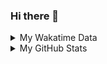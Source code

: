 ### Hi there 👋

<!--
**cdfmlr/cdfmlr** is a ✨ _special_ ✨ repository because its `README.md` (this file) appears on your GitHub profile.

Here are some ideas to get you started:

- 🔭 I’m currently working on ...
- 🌱 I’m currently learning ...
- 👯 I’m looking to collaborate on ...
- 🤔 I’m looking for help with ...
- 💬 Ask me about ...
- 📫 How to reach me: ...
- 😄 Pronouns: ...
- ⚡ Fun fact: ...
-->

<details>

<summary>My Wakatime Data</summary>

<!--START_SECTION:waka-->
![Code Time](http://img.shields.io/badge/Code%20Time-0%20secs-blue)

![Lines of code](https://img.shields.io/badge/From%20Hello%20World%20I%27ve%20Written-663%20Thousand%20lines%20of%20code-blue)

**🐱 My GitHub Data** 

> 🏆 372 Contributions in the Year 2022
 > 
> 📦 487.7 kB Used in GitHub's Storage 
 > 
> 🚫 Not Opted to Hire
 > 
> 📜 54 Public Repositories 
 > 
> 🔑 14 Private Repositories  
 > 
**I'm an Early 🐤** 

```text
🌞 Morning    79 commits     ████░░░░░░░░░░░░░░░░░░░░░   16.92% 
🌆 Daytime    195 commits    ██████████░░░░░░░░░░░░░░░   41.76% 
🌃 Evening    188 commits    ██████████░░░░░░░░░░░░░░░   40.26% 
🌙 Night      5 commits      ░░░░░░░░░░░░░░░░░░░░░░░░░   1.07%

```
📅 **I'm Most Productive on Thursday** 

```text
Monday       69 commits     ███░░░░░░░░░░░░░░░░░░░░░░   14.78% 
Tuesday      50 commits     ██░░░░░░░░░░░░░░░░░░░░░░░   10.71% 
Wednesday    59 commits     ███░░░░░░░░░░░░░░░░░░░░░░   12.63% 
Thursday     79 commits     ████░░░░░░░░░░░░░░░░░░░░░   16.92% 
Friday       77 commits     ████░░░░░░░░░░░░░░░░░░░░░   16.49% 
Saturday     67 commits     ███░░░░░░░░░░░░░░░░░░░░░░   14.35% 
Sunday       66 commits     ███░░░░░░░░░░░░░░░░░░░░░░   14.13%

```


📊 **This Week I Spent My Time On** 

```text
⌚︎ Time Zone: Asia/Shanghai

```

**I Mostly Code in Go** 

```text
Go                       17 repos            ███████░░░░░░░░░░░░░░░░░░   28.81% 
Python                   12 repos            █████░░░░░░░░░░░░░░░░░░░░   20.34% 
Jupyter Notebook         6 repos             ██░░░░░░░░░░░░░░░░░░░░░░░   10.17% 
Java                     4 repos             █░░░░░░░░░░░░░░░░░░░░░░░░   6.78% 
Vue                      4 repos             █░░░░░░░░░░░░░░░░░░░░░░░░   6.78%

```



 Last Updated on 02/11/2022 02:27:50 UTC
<!--END_SECTION:waka-->

</details>

<details>
 
 <summary>My GitHub Stats</summary>

[![CDFMLR's github stats](https://github-readme-stats.vercel.app/api?username=cdfmlr&count_private=true&show_icons=true)](https://github.com/anuraghazra/github-readme-stats)

</details>
